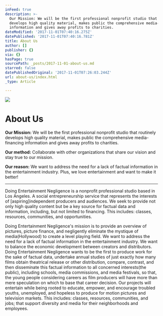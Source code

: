 ```yaml
---
inFeed: true
description: >-
  Our Mission: We will be the first professional nonprofit studio that routinely
  develops high quality material, makes public the comprehensive media-financing
  information and gives away profits to charities.
dateModified: '2017-11-01T07:40:16.275Z'
datePublished: '2017-11-01T07:40:16.781Z'
title: About Us
author: []
publisher: {}
via: {}
hasPage: true
sourcePath: _posts/2017-11-01-about-us.md
starred: false
datePublishedOriginal: '2017-11-01T07:26:03.244Z'
url: about-us/index.html
_type: Article

---
```

![](https://the-grid-user-content.s3-us-west-2.amazonaws.com/518f7d23-8891-4059-8eee-1b0c52fea070.jpg)

# About Us

**Our Mission:** We will be the first professional nonprofit studio that routinely develops high quality material, makes public the comprehensive media-financing information and gives away profits to charities.

**Our method:** Collaborate with other organizations that share our vision and stay true to our mission.

**Our reason:** We want to address the need for a lack of factual information in the entertainment industry. Plus, we love entertainment and want to make it better!

---

Doing Entertainment Negligence is a nonprofit professional studio based in Los Angeles. A social entrepreneurship service that represents the interests of \[aspiring\]independent producers and audiences. We seek to provide not only high quality content but be a key source for factual data and information, including, but not limited to financing. This includes: classes, resources, communities, and opportunities.

Doing Entertainment Negligence's mission is to provide an overview of pictures, picture finance, and negligently eliminate the mystique of media(Hollywood) to create a level playing field. We want to address the need for a lack of factual information in the entertainment industry. We want to balance the economic development between creators and distributors. Doing Entertainment Negligence wants to be the first to produce work for the sake of factual data, undertake annual studies of just exactly how many films obtain theatrical release or other distribution, compare, contrast, and then disseminate this factual information to all concerned interests(the public), including schools, media commissions, and media festivals, so that, the young people considering careers as film producers will have more than mere speculation on which to base that career decision. Our projects will entertain while being rooted to educate, empower, and encourage troubled youths, unemployed, and hopeless to produce for motion pictures and television markets. This includes: classes, resources, communities, and jobs; that support diversity and media for their neighborhoods and employees.